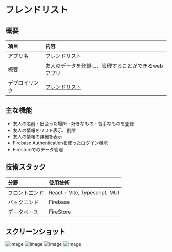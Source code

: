 # フレンドリスト

## 概要

| 項目 | 内容 |
| :--- | :--- |
| アプリ名 | フレンドリスト |
| 概要 | 友人のデータを登録し、管理することができるwebアプリ |
| デプロイリンク | [フレンドリスト](https://friend-list-react.web.app) | 

## 主な機能
- 友人の名前・出会った場所・好きなもの・苦手なものを登録
- 友人の情報をリスト表示、削除
- 友人の情報の詳細を表示
- Firebase Authenticationを使ったログイン機能
- Firestoreでのデータ管理

## 技術スタック

| 分野 | 使用技術 |
| :--- | :--- |
| フロントエンド | React + Vite, Typescript, MUI |
| バックエンド | Firebase |
| データベース | FireStore | 

## スクリーンショット
![image](https://github.com/user-attachments/assets/bcd17f32-6e28-44b7-ba77-a6522941b812)
![image](https://github.com/user-attachments/assets/86d8fd69-9547-4c20-aadd-5d99cd699b2d)
![image](https://github.com/user-attachments/assets/56a1e02a-72d9-4263-8825-4961a2e0cc29)
![image](https://github.com/user-attachments/assets/c0a79d8c-f3dd-4eb6-91e6-739040bd58db)



